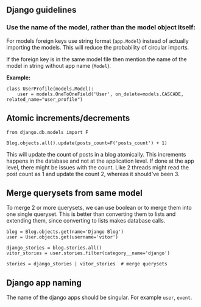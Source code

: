 ## Django guidelines

### Use the name of the model, rather than the model object itself:
For models foreign keys use string format (`app.Model`) instead of actually importing the models. This will reduce
the probability of circular imports.

If the foreign key is in the same model file then mention the name of the model in string without app name (`Model`).

**Example:**

```
class UserProfile(models.Model):
    user = models.OneToOneField('User', on_delete=models.CASCADE, related_name="user_profile")
```

## Atomic increments/decrements

```
from django.db.models import F

Blog.objects.all().update(posts_count=F('posts_count') + 1)
```

This will update the count of posts in a blog atomically. This increments happens in the database and not at the application
level. If done at the app level, there might be issues with the count. Like 2 threads might read the post count as 1 and 
update the count 2, whereas it should've been 3.


## Merge querysets from same model

To merge 2 or more querysets, we can use boolean or to merge them into one single queryset. This is better than converting 
them to lists and extending them, since converting to lists makes database calls.

```
blog = Blog.objects.get(name='Django Blog')
user = User.objects.get(username='vitor')

django_stories = blog.stories.all()
vitor_stories = user.stories.filter(category__name='django')

stories = django_stories | vitor_stories  # merge querysets
```

## Django app naming

The name of the django apps should be singular. For example `user`, `event`.
